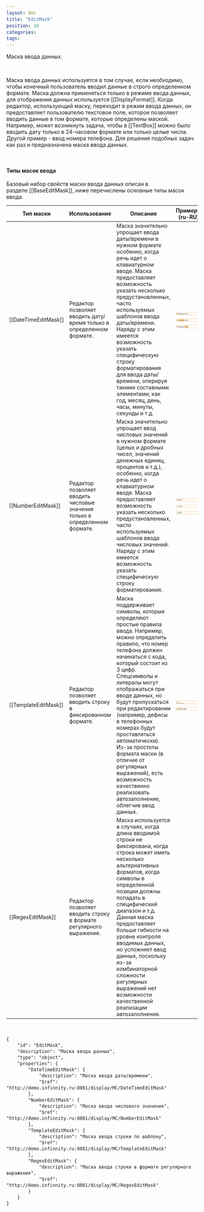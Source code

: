 ```yaml
---
layout: doc
title: "EditMask"
position: 10
categories: 
tags: 
---
```


Маска ввода данных.

   

Маска ввода данных используется в том случае, если необходимо, чтобы конечный пользователь вводил данные в строго определенном формате. Маска должна применяться только в режиме ввода данных, для отображения данных используется [[DisplayFormat]]. Когда редактор, использующий маску, переходит в режим ввода данных, он предоставляет пользователю текстовое поле, которое позволяет вводить данные в том формате, которые определены маской. Например, может возникнуть задача, чтобы в [[TextBox]] можно было вводить дату только в 24-часовом формате или только целые числа. Другой пример - ввод номера телефона. Для решения подобных задач как раз и предназначена маска ввода данных.

 

#### Типы масок ввода

Базовый набор свойств маски ввода данных описан в разделе [[BaseEditMask]], ниже перечислены основные типы масок ввода.

|Тип маски|Использование|Описание|Примеры (ru-RU)|
|---------|-------------|--------|---------------|
|[[DateTimeEditMask]]|Редактор позволяет вводить дату/время только в определенном формате.|Маска значительно упрощает ввода даты/времени в нужном формате особенно, когда речь идет о клавиатурном вводе. Маска предоставляет возможность указать несколько предустановленных, часто используемых шаблонов ввода даты/времени. Наряду с этим имеется возможность указать специфическую строку форматирования для ввода даты/времени, оперируя такими составными элементами, как год, месяц, день, часы, минуты, секунды и т.д.|![](DateTimeEditMask_Ex_00.png)![](DateTimeEditMask_Ex_01.png)![](DateTimeEditMask_Ex_02.png)|
|[[NumberEditMask]]|Редактор позволяет вводить числовые значения только в определенном формате.|Маска значительно упрощает ввод числовых значений в нужном формате (целых и дробных чисел, значений денежных единиц, процентов и т.д.), особенно, когда речь идет о клавиатурном вводе. Маска предоставляет возможность указать несколько предустановленных, часто используемых шаблонов ввода числовых значений. Наряду с этим имеется возможность указать специфическую строку форматирования.|![](NumericEditMask_Ex_00.png)![](NumericEditMask_Ex_01.png)![](NumericEditMask_Ex_02.png)|
|[[TemplateEditMask]]|Редактор позволяет вводить строку в фиксированном формате.|Маска поддерживает символы, которые определяют простые правила ввода. Например, можно определить правило, что номер телефона должен начинаться с кода, который состоит из 3 цифр. Спецсимволы и литералы могут отображаться при вводе данных, но будут пропускаться при редактировании (например, дефисы в телефонных номерах будут проставляться автоматически). Из-за простоты формата маски (в отличие от регулярных выражений), есть возможность качественно реализовать автозаполнение, облегчив ввод данных.|![](TemplateEditMask_Ex_00.png)![](TemplateEditMask_Ex_01.png)|
|[[RegexEditMask]]|Редактор позволяет вводить строку в формате регулярного выражения.|Маска используется в случаях, когда длина вводимой строки не фиксирована, когда строка может иметь несколько альтернативных форматов, когда символы в определенной позиции должны попадать в специфический диапазон и т.д. Данная маска предоставляет больше гибкости на уровне контроля вводимых данных, но усложняет ввод данных, поскольку из-за комбинаторной сложности регулярных выражений нет возможности качественной реализации автозаполнения.| |

   

```
{
	"id": "EditMask",
	"description": "Маска ввода данных",
	"type": "object",
	"properties": {
		"DateTimeEditMask": {
			"description": "Маска ввода даты/времени",
			"$ref": "http://demo.infinnity.ru:8081/display/MC/DateTimeEditMask"
		},
		"NumberEditMask": {
			"description": "Маска ввода числового значения",
			"$ref": "http://demo.infinnity.ru:8081/display/MC/NumberEditMask"
		},
		"TemplateEditMask": {
			"description": "Маска ввода строки по шаблону",
			"$ref": "http://demo.infinnity.ru:8081/display/MC/TemplateEditMask"
		},
		"RegexEditMask": {
			"description": "Маска ввода строки в формате регулярного выражения",
			"$ref": "http://demo.infinnity.ru:8081/display/MC/RegexEditMask"
		}
	}
}
```

 

 

